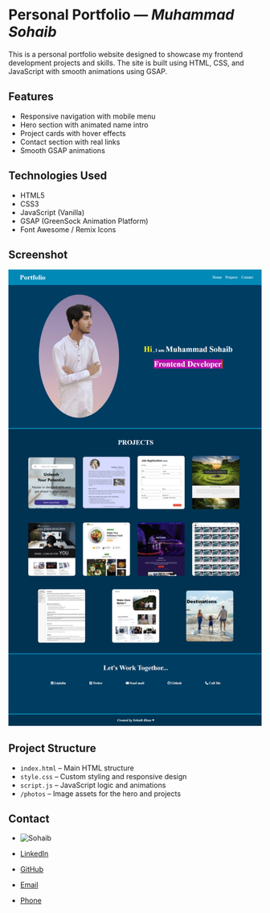 # Personal Portfolio — _Muhammad Sohaib_


This is a personal portfolio website designed to showcase my frontend development projects and skills. The site is built using HTML, CSS, and JavaScript with smooth animations using GSAP.

## Features

- Responsive navigation with mobile menu
- Hero section with animated name intro
- Project cards with hover effects
- Contact section with real links
- Smooth GSAP animations

## Technologies Used

- HTML5
- CSS3
- JavaScript (Vanilla)
- GSAP (GreenSock Animation Platform)
- Font Awesome / Remix Icons

## Screenshot
![screenshot](./image.png)

## Project Structure

- `index.html` – Main HTML structure
- `style.css` – Custom styling and responsive design
- `script.js` – JavaScript logic and animations
- `/photos` – Image assets for the hero and projects

## Contact
- ![Sohaib](https://img.shields.io/badge/Author-Muhammad%20Sohaib-orange)

- [LinkedIn](https://www.linkedin.com/in/sohaibkundi2)  
- [GitHub](https://github.com/sohaibkundi2)  
- [Email](mailto:sohaibkundi2@gmail.com)  
- [Phone](tel:+923350532352)
